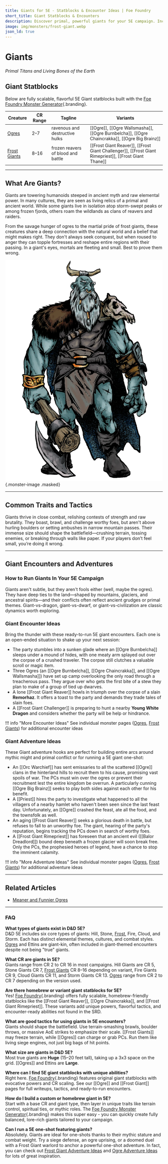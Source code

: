```yaml
---
title: Giants for 5E - Statblocks & Encounter Ideas | Foe Foundry
short_title: Giant Statblocks & Encounters
description: Discover primal, powerful giants for your 5E campaign. Includes custom Frost Giant and Ogre statblocks, unique powers, and encounter ideas to shake the very earth beneath your players' feet.
image: img/monsters/frost-giant.webp
json_ld: true
---
```


# Giants

*Primal Titans and Living Bones of the Earth*

## Giant Statblocks

Below are fully scalable, flavorful 5E Giant statblocks built with the [Foe Foundry Monster Generator](../generate.md){.branding}.

| Creature | CR Range | Tagline                                    | Variants |
|----------|----------|--------------------------------------------|----------|
| [Ogres](../monsters/ogre.md)  | 2–7  | ravenous and destructive hulks         | [[Ogre]], [[Ogre Wallsmasha]], [[Ogre Burnbelcha]], [[Ogre Chaincrakka]], [[Ogre Big Brainz]] |
| [Frost Giants](../monsters/frost-giant.md) | 8–16 | frozen reavers of blood and battle     | [[Frost Giant Reaver]], [[Frost Giant Challenger]], [[Frost Giant Rimepriest]], [[Frost Giant Thane]]  |

---

## What Are Giants?

Giants are towering humanoids steeped in ancient myth and raw elemental power. In many cultures, they are seen as living relics of a primal and ancient world. While some giants live in isolation atop storm-swept peaks or among frozen fjords, others roam the wildlands as clans of reavers and raiders.

From the savage hunger of ogres to the martial pride of frost giants, these creatures share a deep connection with the natural world and a belief that might makes right. They don't always seek conquest, but when roused to anger they can topple fortresses and reshape entire regions with their passing. In a giant's eyes, mortals are fleeting and small. Best to prove them wrong.


![A 5E Frost Giant reaver carries a frozen axe](../img/monsters/frost-giant.webp){.monster-image .masked}

---

## Common Traits and Tactics

Giants thrive in close combat, relishing contests of strength and raw brutality. They boast, brawl, and challenge worthy foes, but aren't above hurling boulders or setting ambushes in narrow mountain passes. Their immense size should shape the battlefield—crushing terrain, tossing enemies, or breaking through walls like paper. If your players don’t feel small, you’re doing it wrong.

---

## Giant Encounters and Adventures

### How to Run Giants In Your 5E Campaign

Giants aren't subtle, but they aren't fools either (well, maybe the ogres). They have deep ties to the land—shaped by mountains, glaciers, and ancestral spirits—and their conflicts often reflect ancient grudges or primal themes. Giant-vs-dragon, giant-vs-dwarf, or giant-vs-civilization are classic dynamics worth exploring.

### Giant Encounter Ideas

Bring the thunder with these ready-to-run 5E giant encounters. Each one is an open-ended situation to shake up your next session:

- The party stumbles into a sunken glade where an [[Ogre Burnbelcha]] sleeps under a mound of hides, with one meaty arm splayed out over the corpse of a crushed traveler. The corpse still clutches a valuable scroll or magic item.
- Three Ogres (an [[Ogre Burnbelcha]], [[Ogre Chaincrakka]], and [[Ogre Wallsmasha]]) have set up camp overlooking the only road through a treacherous pass. They argue over who gets the first bite of a stew they plan to make of a group of tied up dwarves.
- A lone [[Frost Giant Reaver]] howls in triumph over the corpse of a slain **Remorhaz**. It offers a toast to the party and demands they trade tales of slain foes.
- A [[Frost Giant Challenger]] is preparing to hunt a nearby **Young White Dragon** and considers whether the party will be help or hindrance.

!!! info "More Encounter Ideas"
    See individual monster pages ([Ogres](../monsters/ogre.md), [Frost Giants](../monsters/frost-giant.md)) for additional encounter ideas

### Giant Adventure Ideas

These Giant adventure hooks are perfect for building entire arcs around mythic might and primal conflict or for running a 5E giant one-shot:

- An [[Orc Warchief]] has sent emissaries to all the scattered [[Ogre]] clans in the hinterland hills to recruit them to his cause, promising vast spoils of war. The PCs must win over the ogres or prevent their recruitment lest the entire kingdom be overrun. A particularly cunning [[Ogre Big Brainz]] seeks to play both sides against each other for his benefit.
- A [[Priest]] hires the party to investigate what happened to all the villagers of a nearby hamlet who haven't been seen since the last feast day. Unfortunately, an [[Ogre]] crashed the feast, ate all the food, and the townsfolk as well.
- An aging [[Frost Giant Reaver]] seeks a glorious death in battle, but refuses to fall to an unworthy foe. The giant, hearing of the party's reputation, begins tracking the PCs down in search of worthy foes.
- A [[Frost Giant Rimepriest]] has foreseen that an ancient evil ([[Balor Dreadlord]]) bound deep beneath a frozen glacier will soon break free. Only the PCs, the prophesied heroes of legend, have a chance to stop the imminent calamity.

!!! info "More Adventure Ideas"
    See individual monster pages ([Ogres](../monsters/ogre.md), [Frost Giants](../monsters/frost-giant.md)) for additional adventure ideas

---

## Related Articles

- [Meaner and Funnier Ogres](../blog/2025_06_08_ogres.md)

---

### FAQ

**What types of giants exist in D&D 5E?**  
D&D 5E includes six core types of giants: Hill, Stone, [Frost](../monsters/frost-giant.md), Fire, Cloud, and Storm. Each has distinct elemental themes, cultures, and combat styles. [Ogres](../monsters/ogre.md) and Ettins are giant-kin, often included in giant-themed encounters despite not being "true" giants.

**What CR are giants in 5E?**  
Giants range from CR 2 to CR 16 in most campaigns. Hill Giants are CR 5, Stone Giants CR 7, [Frost Giants](../monsters/frost-giant.md) CR 8–16 depending on variant, Fire Giants CR 9, Cloud Giants CR 11, and Storm Giants CR 13. [Ogres](../monsters/ogre.md) range from CR 2 to CR 7 depending on the version used.

**Are there homebrew or variant giant statblocks for 5E?**  
Yes! [Foe Foundry](../index.md){.branding} offers fully scalable, homebrew-friendly statblocks like the [[Frost Giant Reaver]], [[Ogre Chaincrakka]], and [[Frost Giant Rimepriest]]. These variants add unique powers, flavorful tactics, and encounter-ready abilities not found in the SRD.

**What are good tactics for using giants in 5E encounters?**  
Giants should shape the battlefield. Use terrain-smashing brawls, boulder throws, or massive AoE strikes to emphasize their scale. [[Frost Giants]] may freeze terrain, while [[Ogres]] can charge or grab PCs. Run them like living siege engines, not just big bags of hit points.

**What size are giants in D&D 5E?**  
Most true giants are **Huge** (15–20 feet tall), taking up a 3x3 space on the grid. [[Ogres]] and Ettins are **Large**.

**Where can I find 5E giant statblocks with unique abilities?**  
Right here. [Foe Foundry](../index.md){.branding} features original giant statblocks with evocative powers and CR scaling. See our [[Ogre]] and [[Frost Giant]] pages for full writeups, tactics, and ready-to-run encounters.

**How do I build a custom or homebrew giant in 5E?**  
Start with a base CR and giant type, then layer in unique traits like terrain control, spiritual ties, or mythic roles. The [Foe Foundry Monster Generator](../generate.md){.branding} makes this super easy - you can quickly create fully balanced, lore-rich giants tailored to your campaign.

**Can I run a 5E one-shot featuring giants?**  
Absolutely. Giants are ideal for one-shots thanks to their mythic stature and combat weight. Try a siege defense, an ogre uprising, or a doomed duel with a Frost Giant warlord to anchor a powerful one-shot adventure. In fact, you can check out [Frost Giant Adventure Ideas](../monsters/frost-giant.md#frost-giant-adventure-ideas) and [Ogre Adventure Ideas](../monsters/ogre.md#ogre-adventure-ideas) for lots of great inspiration.
